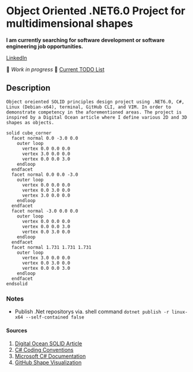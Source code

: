 # Object Oriented .NET6.0 Project for multidimensional shapes 

**I am currently searching for software development or software engineering job opportunities.**

[LinkedIn](https://www.linkedin.com/in/william-schweitzer/)


:rocket: *Work in progress* :rocket: 
[Current TODO List](https://github.com/WilliamSchweitzer/solid-design-csharp-shapes/blob/main/TODO.md)

## Description
```
Object oreiented SOLID principles design project using .NET6.0, C#, Linux (Debian-x64), terminal, GitHub CLI, and VIM. In order to demonstrate competency in the aforementioned areas. The project is inspired by a Digital Ocean article where I define various 2D and 3D shapes as objects.
 ```

```stl
solid cube_corner
  facet normal 0.0 -3.0 0.0
    outer loop
      vertex 0.0 0.0 0.0
      vertex 3.0 0.0 0.0
      vertex 0.0 0.0 3.0
    endloop
  endfacet
  facet normal 0.0 0.0 -3.0
    outer loop
      vertex 0.0 0.0 0.0
      vertex 0.0 3.0 0.0
      vertex 3.0 0.0 0.0
    endloop
  endfacet
  facet normal -3.0 0.0 0.0
    outer loop
      vertex 0.0 0.0 0.0
      vertex 0.0 0.0 3.0
      vertex 0.0 3.0 0.0
    endloop
  endfacet
  facet normal 1.731 1.731 1.731
    outer loop
      vertex 3.0 0.0 0.0
      vertex 0.0 3.0 0.0
      vertex 0.0 0.0 3.0
    endloop
  endfacet
endsolid
```

### Notes
- Publish .Net repositorys via. shell command `dotnet publish -r linux-x64 --self-contained false`

#### Sources
1. [Digital Ocean SOLID Article](https://www.digitalocean.com/community/conceptual-articles/s-o-l-i-d-the-first-five-principles-of-object-oriented-design)
2. [C# Coding Conventions](https://learn.microsoft.com/en-us/dotnet/csharp/fundamentals/coding-style/coding-conventions)
3. [Microsoft C# Documentation](https://learn.microsoft.com/en-us/dotnet/csharp/)
4. [GitHub Shape Visualization](https://docs.github.com/en/get-started/writing-on-github/working-with-advanced-formatting/creating-diagrams)

